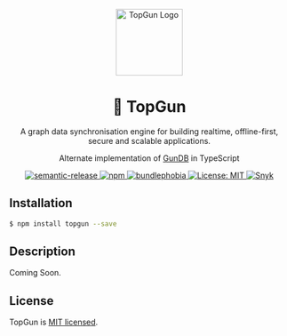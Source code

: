 <p align="center">
  <a href="https://github.com/TopGunBuild/topgun" target="blank"><img src="https://avatars.githubusercontent.com/u/121893825?s=200&v=4" width="120" alt="TopGun Logo" /></a>
</p>
<h1 align="center" style="border-bottom: none;">🚀 TopGun</h1>
<p align="center">A graph data synchronisation engine for building realtime, offline-first, secure and scalable applications.</p>
<p align="center">Alternate implementation of <a href="https://github.com/amark/gun" target="blank">GunDB</a> in TypeScript</p>

<p align="center">
  <a href="https://github.com/semantic-release/semantic-release">
      <img alt="semantic-release" src="https://img.shields.io/badge/%20%20%F0%9F%93%A6%F0%9F%9A%80-semantic--release-e10079.svg">
  </a>
  <a href="https://npm.im/topgun">
    <img alt="npm" src="https://badgen.net/npm/v/topgun">
  </a>
  <a href="https://bundlephobia.com/result?p=topgun">
    <img alt="bundlephobia" src="https://img.shields.io/bundlephobia/minzip/topgun.svg">
  </a>
  <a href="https://opensource.org/licenses/MIT">
      <img alt="License: MIT" src="https://img.shields.io/badge/License-MIT-yellow.svg">
  </a>
  <a href="https://snyk.io/test/github/TopGunBuild/topgun">
      <img alt="Snyk" src="https://snyk.io/test/github/TopGunBuild/topgun/badge.svg">
  </a>
</p>

## Installation

```bash
$ npm install topgun --save
```

## Description
Coming Soon.

## License

TopGun is [MIT licensed](LICENSE).